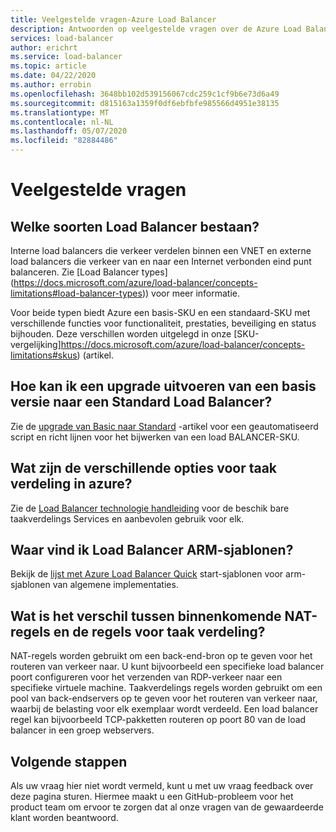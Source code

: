 ```yaml
---
title: Veelgestelde vragen-Azure Load Balancer
description: Antwoorden op veelgestelde vragen over de Azure Load Balancer.
services: load-balancer
author: erichrt
ms.service: load-balancer
ms.topic: article
ms.date: 04/22/2020
ms.author: errobin
ms.openlocfilehash: 3648bb102d539156067cdc259c1cf9b6e73d6a49
ms.sourcegitcommit: d815163a1359f0df6ebfbfe985566d4951e38135
ms.translationtype: MT
ms.contentlocale: nl-NL
ms.lasthandoff: 05/07/2020
ms.locfileid: "82884486"
---
```

# <a name="frequently-asked-questions"></a>Veelgestelde vragen

## <a name="what-types-of-load-balancer-exist"></a>Welke soorten Load Balancer bestaan?
Interne load balancers die verkeer verdelen binnen een VNET en externe load balancers die verkeer van en naar een Internet verbonden eind punt balanceren. Zie [Load Balancer types] (https://docs.microsoft.com/azure/load-balancer/concepts-limitations#load-balancer-types)) voor meer informatie. 

Voor beide typen biedt Azure een basis-SKU en een standaard-SKU met verschillende functies voor functionaliteit, prestaties, beveiliging en status bijhouden. Deze verschillen worden uitgelegd in onze [SKU-vergelijking]https://docs.microsoft.com/azure/load-balancer/concepts-limitations#skus) (artikel.

 ## <a name="how-can-i-upgrade-from-a-basic-to-a-standard-load-balancer"></a>Hoe kan ik een upgrade uitvoeren van een basis versie naar een Standard Load Balancer?
Zie de [upgrade van Basic naar Standard](upgrade-basic-standard.md) -artikel voor een geautomatiseerd script en richt lijnen voor het bijwerken van een load BALANCER-SKU.

 ## <a name="what-are-the-different-load-balancing-options-in-azure"></a>Wat zijn de verschillende opties voor taak verdeling in azure?
Zie de [Load Balancer technologie handleiding](https://docs.microsoft.com/azure/architecture/guide/technology-choices/load-balancing-overview) voor de beschik bare taakverdelings Services en aanbevolen gebruik voor elk.

## <a name="where-can-i-find-load-balancer-arm-templates"></a>Waar vind ik Load Balancer ARM-sjablonen?
Bekijk de [lijst met Azure Load Balancer Quick](https://docs.microsoft.com/azure/templates/microsoft.network/loadbalancers#quickstart-templates) start-sjablonen voor arm-sjablonen van algemene implementaties.

## <a name="how-are-inbound-nat-rules-different-from-load-balancing-rules"></a>Wat is het verschil tussen binnenkomende NAT-regels en de regels voor taak verdeling?
NAT-regels worden gebruikt om een back-end-bron op te geven voor het routeren van verkeer naar. U kunt bijvoorbeeld een specifieke load balancer poort configureren voor het verzenden van RDP-verkeer naar een specifieke virtuele machine. Taakverdelings regels worden gebruikt om een pool van back-endservers op te geven voor het routeren van verkeer naar, waarbij de belasting voor elk exemplaar wordt verdeeld. Een load balancer regel kan bijvoorbeeld TCP-pakketten routeren op poort 80 van de load balancer in een groep webservers.

## <a name="next-steps"></a>Volgende stappen
Als uw vraag hier niet wordt vermeld, kunt u met uw vraag feedback over deze pagina sturen. Hiermee maakt u een GitHub-probleem voor het product team om ervoor te zorgen dat al onze vragen van de gewaardeerde klant worden beantwoord.
